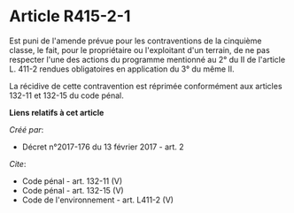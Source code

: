 # Article R415-2-1

Est puni de l'amende prévue pour les contraventions de la cinquième classe, le fait, pour le propriétaire ou l'exploitant
d'un terrain, de ne pas respecter l'une des actions du programme mentionné au 2° du II de l'article L. 411-2 rendues
obligatoires en application du 3° du même II. 

La récidive de cette contravention est réprimée conformément aux articles 132-11 et 132-15 du code pénal.

**Liens relatifs à cet article**

_Créé par_:

  - Décret n°2017-176 du 13 février 2017 - art. 2

_Cite_:

  - Code pénal - art. 132-11 (V)
  - Code pénal - art. 132-15 (V)
  - Code de l'environnement - art. L411-2 (V)
